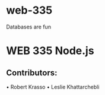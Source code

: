 # web-335
Databases are fun
<h1>WEB 335 Node.js</h1>
<h2>Contributors: </h2>
&#8226; Robert Krasso
&#8226; Leslie Khattarchebli
